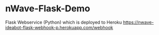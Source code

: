 # nWave-Flask-Demo
Flask Webservice (Python) which is deployed to Heroku
https://nwave-ideabot-flask-webhook-p.herokuapp.com/webhook
